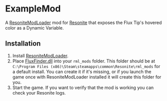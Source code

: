 # ExampleMod

A [ResoniteModLoader](https://github.com/resonite-modding-group/ResoniteModLoader) mod for [Resonite](https://resonite.com/) that exposes the Flux Tip's hovered color as a Dynamic Variable.

## Installation
1. Install [ResoniteModLoader](https://github.com/resonite-modding-group/ResoniteModLoader).
1. Place [FluxFinder.dll](https://git.nepu.men/NepuShiro/FluxFinder/releases/latest/) into your `rml_mods` folder. This folder should be at `C:\Program Files (x86)\Steam\steamapps\common\Resonite\rml_mods` for a default install. You can create it if it's missing, or if you launch the game once with ResoniteModLoader installed it will create this folder for you.
1. Start the game. If you want to verify that the mod is working you can check your Resonite logs.